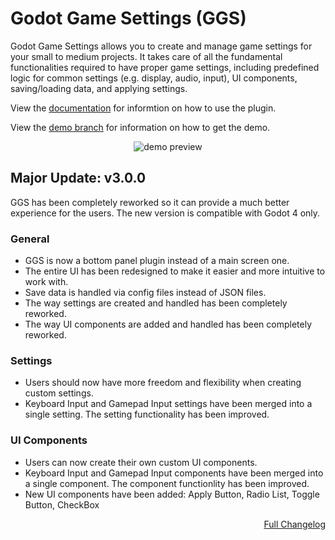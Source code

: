 # Godot Game Settings (GGS)
Godot Game Settings allows you to create and manage game settings for your small to medium projects. It takes care of all the fundamental functionalities required to have proper game settings, including predefined logic for common settings (e.g. display, audio, input), UI components, saving/loading data, and applying settings.

View the [documentation](https://github.com/PunchablePlushie/godot-game-settings/wiki) for informtion on how to use the plugin.

View the [demo branch](https://github.com/PunchablePlushie/godot-game-settings/tree/demo) for information on how to get the demo.

<p align="center">
	<img src="https://i.postimg.cc/rpKvBkSk/ggs-icon-nobg.png" alt="demo preview">
</p>


## Major Update: v3.0.0
GGS has been completely reworked so it can provide a much better experience for the users. The new version is compatible with Godot 4 only.

### General
* GGS is now a bottom panel plugin instead of a main screen one.
* The entire UI has been redesigned to make it easier and more intuitive to work with.
* Save data is handled via config files instead of JSON files.
* The way settings are created and handled has been completely reworked.
* The way UI components are added and handled has been completely reworked.

### Settings
* Users should now have more freedom and flexibility when creating custom settings.
* Keyboard Input and Gamepad Input settings have been merged into a single setting. The setting functionality has been improved.

### UI Components
* Users can now create their own custom UI components.
* Keyboard Input and Gamepad Input components have been merged into a single component. The component functionlity has been improved.
* New UI components have been added: Apply Button, Radio List, Toggle Button, CheckBox

<p align="right">
	<a href="https://github.com/PunchablePlushie/godot_ggs/wiki/Changelog">Full Changelog</a><br/>
</p>
